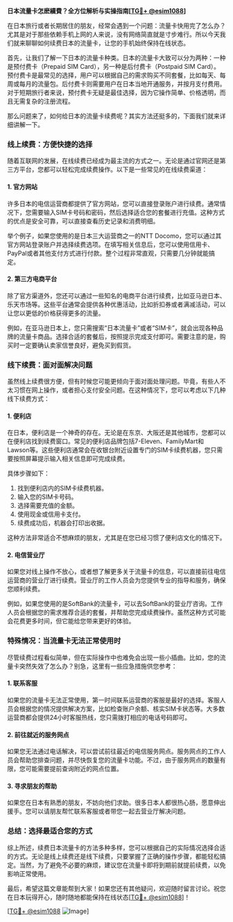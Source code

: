**日本流量卡怎麽續費？全方位解析与实操指南[[TG💪+ @esim1088](https://t.me/s/esim1088)]**

在日本旅行或者长期居住的朋友，经常会遇到一个问题：流量卡快用完了怎么办？尤其是对于那些依赖手机上网的人来说，没有网络简直就是寸步难行。所以今天我们就来聊聊如何续费日本的流量卡，让您的手机始终保持在线状态。

首先，让我们了解一下日本的流量卡种类。日本的流量卡大致可以分为两种：一种是预付费卡（Prepaid SIM Card），另一种是后付费卡（Postpaid SIM Card）。预付费卡是最常见的选择，用户可以根据自己的需求购买不同套餐，比如每天、每周或每月的流量包。后付费卡则需要用户在日本当地开通服务，并按月支付费用。对于短期旅行者来说，预付费卡无疑是最佳选择，因为它操作简单、价格透明，而且无需复杂的注册流程。

那么问题来了，如何给日本的流量卡续费呢？其实方法还挺多的，下面我们就来详细讲解一下。

### **线上续费：方便快捷的选择**

随着互联网的发展，在线续费已经成为最主流的方式之一。无论是通过官网还是第三方平台，您都可以轻松完成续费操作。以下是一些常见的在线续费渠道：

#### **1. 官方网站**
许多日本的电信运营商都提供了官方网站，您可以直接登录账户进行续费。通常情况下，您需要输入SIM卡号码和密码，然后选择适合您的套餐进行充值。这种方式的优点是安全可靠，可以直接查看历史记录和消费明细。

举个例子，如果您使用的是日本三大运营商之一的NTT Docomo，您可以通过其官方网站登录账户并选择续费选项。在填写相关信息后，您可以使用信用卡、PayPal或者其他支付方式进行付款。整个过程非常直观，只需要几分钟就能搞定。

#### **2. 第三方电商平台**
除了官方渠道外，您还可以通过一些知名的电商平台进行续费，比如亚马逊日本、乐天市场等。这些平台通常会提供各种优惠活动，比如折扣券或者满减活动，可以让您以更低的价格获得更多的流量。

例如，在亚马逊日本上，您只需搜索“日本流量卡”或者“SIM卡”，就会出现各种品牌的流量卡商品。选择合适的套餐后，按照提示完成支付即可。需要注意的是，购买时一定要确认卖家信誉良好，避免买到假货。

### **线下续费：面对面解决问题**

虽然线上续费很方便，但有时候您可能更倾向于面对面处理问题。毕竟，有些人不太习惯在网上操作，或者担心支付安全问题。在这种情况下，您可以考虑以下几种线下续费方式：

#### **1. 便利店**
在日本，便利店是一个神奇的存在。无论是在东京、大阪还是其他城市，您都可以在便利店找到续费窗口。常见的便利店品牌包括7-Eleven、FamilyMart和Lawson等。这些便利店通常会在收银台附近设置专门的SIM卡续费机器，您只需要按照屏幕提示输入相关信息即可完成续费。

具体步骤如下：
1. 找到便利店内的SIM卡续费机器。
2. 输入您的SIM卡号码。
3. 选择需要充值的金额。
4. 使用现金或信用卡支付。
5. 续费成功后，机器会打印出收据。

这种方法非常适合不想麻烦的朋友，尤其是在您已经习惯了便利店文化的情况下。

#### **2. 电信营业厅**
如果您对线上操作不放心，或者想了解更多关于流量卡的信息，可以直接前往电信运营商的营业厅进行续费。营业厅的工作人员会为您提供专业的指导和服务，确保您顺利续费。

例如，如果您使用的是SoftBank的流量卡，可以去SoftBank的营业厅咨询。工作人员会根据您的需求推荐合适的套餐，并帮助您完成续费操作。虽然这种方式可能会花费更多时间，但它能给您带来更好的体验。

### **特殊情况：当流量卡无法正常使用时**

尽管续费过程看似简单，但在实际操作中也难免会出现一些小插曲。比如，您的流量卡突然失效了怎么办？别急，这里有一些应急措施供您参考：

#### **1. 联系客服**
如果您的流量卡无法正常使用，第一时间联系运营商的客服是最好的选择。客服人员会根据您的情况提供解决方案，比如检查账户余额、核实SIM卡状态等。大多数运营商都会提供24小时客服热线，您只需拨打相应的电话号码即可。

#### **2. 前往就近的服务网点**
如果您无法通过电话解决，可以尝试前往最近的电信服务网点。服务网点的工作人员会帮助您排查问题，并尽快恢复您的流量卡功能。不过，由于服务网点的数量有限，您可能需要提前查询附近的网点位置。

#### **3. 寻求朋友的帮助**
如果您在日本有熟悉的朋友，不妨向他们求助。很多日本人都很热心肠，愿意伸出援手。您可以请朋友帮忙联系客服或者带您一起去营业厅解决问题。

### **总结：选择最适合您的方式**

综上所述，续费日本流量卡的方法多种多样，您可以根据自己的实际情况选择合适的方式。无论是线上续费还是线下续费，只要掌握了正确的操作步骤，都能轻松搞定。当然，为了避免不必要的麻烦，建议您在流量卡即将到期前就提前续费，以免影响正常使用。

最后，希望这篇文章能帮到大家！如果您还有其他疑问，欢迎随时留言讨论。祝您在日本玩得开心，随时随地都能保持在线状态[[TG💪+ @esim1088](https://t.me/s/esim1088)]！

[[TG💪+ @esim1088](https://t.me/s/esim1088) ![Image](https://i.postimg.cc/4NQfJmqS/Snipaste-2025-05-13-00-14-12.png)]